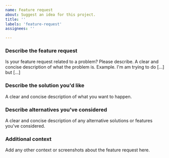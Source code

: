 ```yaml
---
name: Feature request
about: Suggest an idea for this project.
title: ''
labels: 'feature-request'
assignees: ''

---
```


### Describe the feature request
Is your feature request related to a problem? Please describe.
A clear and concise description of what the problem is. Example. I'm am trying to do [...] but [...]

### Describe the solution you'd like
A clear and concise description of what you want to happen.

### Describe alternatives you've considered
A clear and concise description of any alternative solutions or features you've considered.

### Additional context
Add any other context or screenshots about the feature request here.